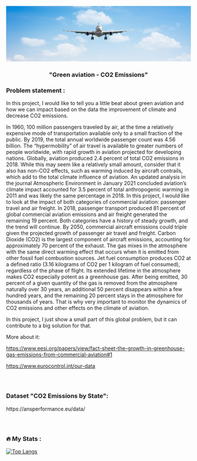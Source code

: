 <div id="header" align="center">
  <img src="airline1.jpeg" width="1000"/>
</div>

<h3 align="center"> "Green aviation - CO2 Emissions" </h3>

### Problem statement :

In this project, I would like to tell you a little beat about green aviation and how we can impact based on the data the improvement of climate and decrease CO2 emissions.

In 1960, 100 million passengers traveled by air, at the time a relatively expensive mode of transportation available only to a small fraction of the public. By 2019, the total annual worldwide passenger count was 4.56 billion. The “hypermobility” of air travel is available to greater numbers of people worldwide, with rapid growth in aviation projected for developing nations.
Globally, aviation produced 2.4 percent of total CO2 emissions in 2018. While this may seem like a relatively small amount, consider that it also has non-CO2 effects, such as warming induced by aircraft contrails, which add to the total climate influence of aviation. An updated analysis in the journal Atmospheric Environment in January 2021 concluded aviation’s climate impact accounted for 3.5 percent of total anthropogenic warming in 2011 and was likely the same percentage in 2018.
In this project, I would like to look at the impact of both categories of commercial aviation: passenger travel and air freight. In 2018, passenger transport produced 81 percent of global commercial aviation emissions and air freight generated the remaining 19 percent. Both categories have a history of steady growth, and the trend will continue. By 2050, commercial aircraft emissions could triple given the projected growth of passenger air travel and freight.
Carbon Dioxide (CO2) is the largest component of aircraft emissions, accounting for approximately 70 percent of the exhaust. The gas mixes in the atmosphere with the same direct warming effect that occurs when it is emitted from other fossil fuel combustion sources. Jet fuel consumption produces CO2 at a defined ratio (3.16 kilograms of CO2 per 1 kilogram of fuel consumed), regardless of the phase of flight. Its extended lifetime in the atmosphere makes CO2 especially potent as a greenhouse gas. After being emitted, 30 percent of a given quantity of the gas is removed from the atmosphere naturally over 30 years, an additional 50 percent disappears within a few hundred years, and the remaining 20 percent stays in the atmosphere for thousands of years.
That is why very important to monitor the dynamics of CO2 emissions and other effects on the climate of aviation.

In this project, I just show a small part of this global problem, but it can contribute to a big solution for that. 

More about it:

https://www.eesi.org/papers/view/fact-sheet-the-growth-in-greenhouse-gas-emissions-from-commercial-aviation#1

https://www.eurocontrol.int/our-data


### <br></br> Dataset "CO2 Emissions by State": 
<div>
  https://ansperformance.eu/data/
</div>

### <br></br>:fire: My Stats :

[![Top Langs](https://github-readme-stats.vercel.app/api/top-langs/?username=julisa-dk&layout=compact)](https://github.com/anuraghazra/github-readme-stats)
